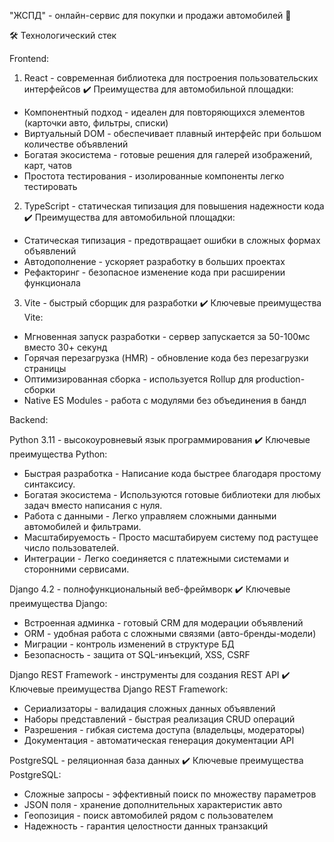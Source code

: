 "ЖСПД" -  онлайн-сервис для покупки и продажи автомобилей 🚗

🛠 Технологический стек

Frontend:

1. React - современная библиотека для построения пользовательских интерфейсов
✔️ Преимущества для автомобильной площадки:
* Компонентный подход - идеален для повторяющихся элементов (карточки авто, фильтры, списки)
* Виртуальный DOM - обеспечивает плавный интерфейс при большом количестве объявлений
* Богатая экосистема - готовые решения для галерей изображений, карт, чатов
* Простота тестирования - изолированные компоненты легко тестировать

2. TypeScript - статическая типизация для повышения надежности кода
✔️ Преимущества для автомобильной площадки:
* Статическая типизация - предотвращает ошибки в сложных формах объявлений
* Автодополнение - ускоряет разработку в больших проектах
* Рефакторинг - безопасное изменение кода при расширении функционала

3. Vite - быстрый сборщик для разработки
✔️ Ключевые преимущества Vite:
* Мгновенная запуск разработки - сервер запускается за 50-100мс вместо 30+ секунд
* Горячая перезагрузка (HMR) - обновление кода без перезагрузки страницы
* Оптимизированная сборка - используется Rollup для production-сборки
* Native ES Modules - работа с модулями без объединения в бандл

Backend:

Python 3.11 - высокоуровневый язык программирования
✔️ Ключевые преимущества Python:
* Быстрая разработка - Написание кода быстрее благодаря простому синтаксису.
* Богатая экосистема - Используются готовые библиотеки для любых задач вместо написания с нуля.
* Работа с данными - Легко управляем сложными данными автомобилей и фильтрами.
* Масштабируемость - Просто масштабируем систему под растущее число пользователей.
* Интеграции - Легко соединяется с платежными системами и сторонними сервисами.


Django 4.2 - полнофункциональный веб-фреймворк
✔️ Ключевые преимущества Django:
* Встроенная админка - готовый CRM для модерации объявлений
* ORM - удобная работа с сложными связями (авто-бренды-модели)
* Миграции - контроль изменений в структуре БД
* Безопасность - защита от SQL-инъекций, XSS, CSRF

Django REST Framework - инструменты для создания REST API
✔️ Ключевые преимущества Django REST Framework:
* Сериализаторы - валидация сложных данных объявлений
* Наборы представлений - быстрая реализация CRUD операций
* Разрешения - гибкая система доступа (владельцы, модераторы)
* Документация - автоматическая генерация документации API

PostgreSQL - реляционная база данных
✔️ Ключевые преимущества PostgreSQL:
* Сложные запросы - эффективный поиск по множеству параметров
* JSON поля - хранение дополнительных характеристик авто
* Геопозиция - поиск автомобилей рядом с пользователем
* Надежность - гарантия целостности данных транзакций

